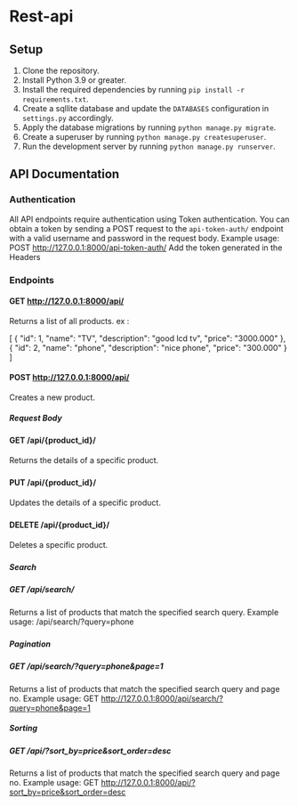 # Rest-api

## Setup

1. Clone the repository.
2. Install Python 3.9 or greater.
3. Install the required dependencies by running `pip install -r requirements.txt`.
4. Create a sqllite database and update the `DATABASES` configuration in `settings.py` accordingly.
5. Apply the database migrations by running `python manage.py migrate`.
6. Create a superuser by running `python manage.py createsuperuser`.
7. Run the development server by running `python manage.py runserver`.

## API Documentation

### Authentication

All API endpoints require authentication using Token authentication. You can obtain a token by sending a POST request to the `api-token-auth/` endpoint with a valid username and password in the request body.
Example usage:
POST http://127.0.0.1:8000/api-token-auth/
Add the token generated in the Headers

### Endpoints

#### GET http://127.0.0.1:8000/api/

Returns a list of all products. ex :

[
    {
        "id": 1,
        "name": "TV",
        "description": "good lcd tv",
        "price": "3000.000"
    },
    {
        "id": 2,
        "name": "phone",
        "description": "nice phone",
        "price": "300.000"
    }
]


#### POST  http://127.0.0.1:8000/api/

Creates a new product.

##### Request Body


#### GET /api/{product_id}/

Returns the details of a specific product.

##### 



#### PUT /api/{product_id}/

Updates the details of a specific product.

##### 


#### DELETE /api/{product_id}/

Deletes a specific product.

#####

##### Search
##### GET /api/search/
Returns a list of products that match the specified search query.
Example usage:
    /api/search/?query=phone
#####

##### Pagination
#####  GET /api/search/?query=phone&page=1
Returns a list of products that match the specified search query and page no.
Example usage:
     GET http://127.0.0.1:8000/api/search/?query=phone&page=1


##### Sorting
#####  GET /api/?sort_by=price&sort_order=desc
Returns a list of products that match the specified search query and page no.
Example usage:
     GET http://127.0.0.1:8000/api/?sort_by=price&sort_order=desc

